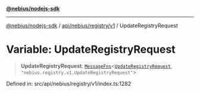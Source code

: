 [**@nebius/nodejs-sdk**](../../../../../README.md)

---

[@nebius/nodejs-sdk](../../../../../README.md) / [api/nebius/registry/v1](../README.md) / UpdateRegistryRequest

# Variable: UpdateRegistryRequest

> **UpdateRegistryRequest**: [`MessageFns`](../../../../../runtime/protos/core/interfaces/MessageFns.md)\<[`UpdateRegistryRequest`](../interfaces/UpdateRegistryRequest.md), `"nebius.registry.v1.UpdateRegistryRequest"`\>

Defined in: src/api/nebius/registry/v1/index.ts:1282
